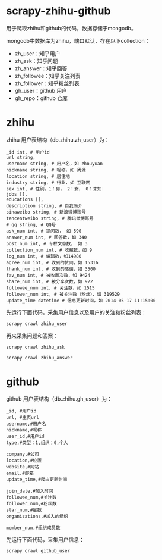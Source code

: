 scrapy-zhihu-github
===================

用于爬取zhihu和github的代码，数据存储于mongodb。

mongodb中数据库为zhihu，端口默认，存在以下collection：

 - zh_user：知乎用户
 - zh_ask：知乎问题
 - zh_answer：知乎回答
 - zh_followee：知乎关注列表
 - zh_follower：知乎粉丝列表
 - gh_user：github 用户
 - gh_repo：github 仓库


# zhihu

zhihu 用户表结构（db.zhihu.zh_user）为：

```
_id int, # 用户id
url string,
username string, # 用户名，如 zhouyuan
nickname string, # 昵称，如 周源
location string, # 居住地
industry string, # 行业，如 互联网
sex int, # 性别，1：男， 2：女， 0：未知
jobs [],
educations [],
description string, # 自我简介
sinaweibo string, # 新浪微博账号
tencentweibo string, # 腾讯微博账号
# qq string, # QQ号
ask_num int, # 提问数， 如 590
answer_num int, # 回答数，如 340
post_num int, # 专栏文章数， 如 3
collection_num int, # 收藏数，如 9
log_num int, # 编辑数，如14980
agree_num int, # 收到的赞同，如 15316
thank_num int, # 收到的感谢，如 3500
fav_num int, # 被收藏次数，如 9424
share_num int, # 被分享次数，如 922
followee_num int, # 关注数，如 1515
follower_num int, # 被关注数（粉丝），如 319529
update_time datetime # 信息更新时间，如 2014-05-17 11:15:00
```

先运行下面代码，采集用户信息以及用户的关注和粉丝列表：

```python
scrapy crawl zhihu_user
```

再来采集问题和答案：

```python
scrapy crawl zhihu_ask

scrapy crawl zhihu_answer
```



# github

github 用户表结构（db.zhihu.gh_user）为：

```
_id, #用户id
url, #主页url
username,#用户名
nickname,#昵称 
user_id,#用户id
type,#类型：1,组织；0,个人 

company,#公司
location,#位置 
website,#网站 
email,#邮箱 
update_time,#爬虫更新时间

join_date,#加入时间
followee_num,#关注数
follower_num,#粉丝数 
star_num,#星数 
organizations,#加入的组织

member_num,#组织成员数
```

先运行下面代码，采集用户信息：

```python
scrapy crawl github_user
```